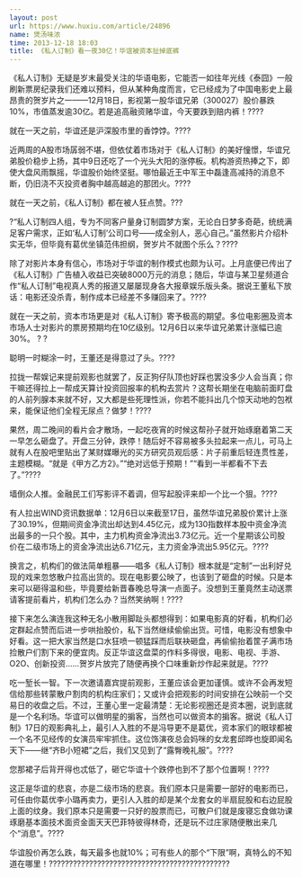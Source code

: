 ```yaml
---
layout: post
url: https://www.huxiu.com/article/24896
name: 煲汤味浓
time: 2013-12-18 18:03
title: 《私人订制》看一夜30亿！华谊被资本扯掉底裤
---
```

《私人订制》无疑是岁末最受关注的华语电影，它能否一如往年光线《泰囧》一般刷新票房纪录我们还难以预料，但从某种角度而言，它已经成为了中国电影史上最昂贵的贺岁片之一——12月18日，影视第一股华谊兄弟（300027）股价暴跌10%，市值蒸发逾30亿。若是追高融资赌华谊，今天要跌到赔内裤！????

就在一天之前，华谊还是沪深股市里的香饽饽。????

近两周的A股市场孱弱不堪，但依仗着市场对于《私人订制》的美好憧憬，华谊兄弟股价稳步上扬，其中9日还吃了一个光头大阳的涨停板。机构游资热捧之下，即使大盘风雨飘摇，华谊股价始终坚挺。哪怕最近王中军王中磊逢高减持的消息不断，仍旧浇不灭投资者胸中越高越追的那团火。????

就在一天之前，《私人订制》都在被人狂点赞。???

?“私人订制四人组，专为不同客户量身订制圆梦方案，无论白日梦多奇葩，统统满足客户需求，正如‘私人订制’公司口号——成全别人，恶心自己。”虽然影片介绍朴实无华，但毕竟有葛优坐镇范伟担纲，贺岁片不就图个乐么？????

除了对影片本身有信心，市场对于华谊的制作模式也颇为认可。上月底便已传出了《私人订制》广告植入收益已突破8000万元的消息；随后，华谊与某卫星频道合作“私人订制”电视真人秀的报道又屡屡现身各大报章娱乐版头条。据说王董私下放话：电影还没杀青，制作成本已经差不多赚回来了。????

就在一天之前，资本市场更是对《私人订制》寄予极高的期望。多位电影圈及资本市场人士对影片的票房预期均在10亿级别。12月6日以来华谊兄弟累计涨幅已逾30%。 ? ?

聪明一时糊涂一时，王董还是得意过了头。????

拉拢一帮娱记来提前观影也就罢了，反正狗仔队顶也好踩也罢没多少人会当真；你干嘛还得拉上一帮成天算计投资回报率的机构去赏片？这帮长期坐在电脑前面盯盘的人前列腺本来就不好，又大都是些死理性派，你若不能抖出几个惊天动地的包袱来，能保证他们全程无尿点？做梦！????

果然，周二晚间的看片会才散场，一起吃夜宵的时候这帮孙子就开始琢磨着第二天一早怎么砸盘了。开盘三分钟，跌停！随后好不容易被多头拉起来一点儿，可马上就有人在股吧里贴出了某财媒曝光的买方研究员观后感：片子前重后轻连贯性差，主题模糊。“就是《甲方乙方2》。”“绝对远低于预期！”“看到一半都看不下去了。”????

墙倒众人推。金融民工们写影评不着调，但写起股评来却一个比一个狠。????

有人拉出WIND资讯数据单：12月6日以来截至17日，虽然华谊兄弟股价累计上涨了30.19%，但期间资金净流出却达到4.45亿元，成为130指数样本股中资金净流出最多的一只个股。其中，主力机构资金净流出3.73亿元。近一个星期该公司股价在二级市场上的资金净流出达6.71亿元，主力资金净流出5.95亿元。????

换言之，机构们的做法简单粗暴——唱多《私人订制》根本就是“定制”一出利好兑现的戏来忽悠散户拉高出货的。现在电影要公映了，也该到了砸盘的时候。只是本来可以砸得温和些，毕竟要给新晋春晚总导演一点面子。没想到王董竟然主动送票请客提前看片，机构们怎么办？当然笑纳啊！????

接下来怎么演连我这种无名小散用脚趾头都想得到：如果电影真的好看，机构们必定群起点赞而后进一步哄抬股价，私下当然继续偷偷出货。可惜，电影没有想象中好看。这一把大家当然是口水狂喷一顿猛踩而后联袂砸盘，再偷偷抬着筐子满市场捡散户们割下来的便宜肉。反正华谊这盘菜的作料多得很，电影、电视、手游、O2O、创新投资……贺岁片放完了随便再换个口味重新炒作起来就是。????

吃一堑长一智。下一次邀请嘉宾提前观影，王董应该会更加谨慎。或许不会再发短信给那些转蒙散户割肉的机构庄家们；又或许会把观影的时间安排在公映前一个交易日的收盘之后。不过，王董心里一定最清楚：无论影视圈还是资本圈，说到底就是一个名利场。华谊可以做明星的掮客，当然也可以做资本的掮客。据说《私人订制》17日的观影典礼上，最引人入胜的不是冯导更不是葛优，资本家们的眼球都被一个名不见经传的女演员牢牢抓住。这位饰演夜总会妈咪的女龙套邱晔也旋即闻名天下——继“齐B小短裙”之后，我们又见到了“露臀晚礼服”。????

您那裙子后背开得也忒低了，砸它华谊十个跌停也到不了那个位置啊！????

这正是华谊的悲哀，亦是二级市场的悲哀。我们原本只是需要一部好的电影而已，可任由你葛优李小璐再卖力，更引人入胜的却是某个龙套女的半扇屁股和右边屁股上面的纹身。我们原本只是需要一只好的股票而已，可散户们就是废寝忘食做功课琢磨基本面技术面资金面天天巴菲特彼得林奇，还是玩不过庄家随便散出来几个“消息”。????

华谊股价再怎么跌，每天最多也就10%；可有些人的那个“下限”啊，真特么的不知道在哪里！?????????????????????????????????????????????

